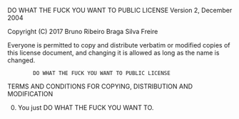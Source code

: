   DO WHAT THE FUCK YOU WANT TO PUBLIC LICENSE 
                    Version 2, December 2004 

 Copyright (C) 2017 Bruno Ribeiro Braga Silva Freire 

 Everyone is permitted to copy and distribute verbatim or modified 
 copies of this license document, and changing it is allowed as long 
 as the name is changed. 

            DO WHAT THE FUCK YOU WANT TO PUBLIC LICENSE 
   TERMS AND CONDITIONS FOR COPYING, DISTRIBUTION AND MODIFICATION 

  0. You just DO WHAT THE FUCK YOU WANT TO.